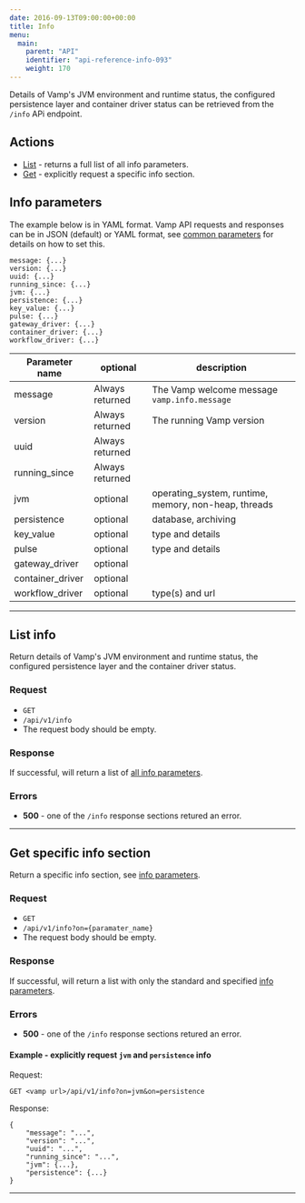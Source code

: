 ```yaml
---
date: 2016-09-13T09:00:00+00:00
title: Info
menu:
  main:
    parent: "API"
    identifier: "api-reference-info-093"
    weight: 170
---
```


Details of Vamp's JVM environment and runtime status, the configured persistence layer and container driver status can be retrieved from the `/info` APi endpoint. 
	
## Actions
 
 * [List](/documentation/api/v0.9.3/api-info/#list-info) - returns a full list of all info parameters.
 * [Get](/documentation/api/v0.9.3/api-info/#get-specific-info-section) - explicitly request a specific info section.

## Info parameters
The example below is in YAML format. Vamp API requests and responses can be in JSON (default) or YAML format, see [common parameters](/documentation/api/v0.9.3/using-the-api) for details on how to set this. 

```
message: {...}
version: {...}
uuid: {...}
running_since: {...}
jvm: {...}
persistence: {...}
key_value: {...}
pulse: {...}
gateway_driver: {...}
container_driver: {...}
workflow_driver: {...}
```
 Parameter name        | optional | description          
 -----------------|-----------------|---
 message |  Always returned | The Vamp welcome message `vamp.info.message`
 version | Always returned | The running Vamp version
 uuid |   Always returned | 
 running_since | Always returned | 
 jvm | optional | operating_system, runtime, memory, non-heap, threads
 persistence | optional | database, archiving
 key_value | optional |  type and details
 pulse | optional | type and details
 gateway_driver | optional |  
 container_driver | optional |
 workflow_driver | optional | type(s) and url


------------------

## List info

Return details of Vamp's JVM environment and runtime status, the configured persistence layer and the container driver status. 

### Request

* `GET`
* `/api/v1/info`
* The request body should be empty.

### Response
If successful, will return a list of [all info parameters](/documentation/api/v0.9.3/api-info/#info-parameters).

### Errors
* **500** - one of the `/info` response sections retured an error.

------------------

## Get specific info section

Return a specific info section, see [info parameters](/documentation/api/v0.9.3/api-info/#info-parameters). 

### Request

* `GET` 
* `/api/v1/info?on={paramater_name}`
* The request body should be empty.

### Response
If successful, will return a list with only the standard and specified [info parameters](/documentation/api/v0.9.3/api-info/#info-parameters). 

### Errors
* **500** - one of the `/info` response sections retured an error.


#### Example - explicitly request `jvm` and `persistence` info
Request:

	GET <vamp url>/api/v1/info?on=jvm&on=persistence
	
Response:

```
{
    "message": "...",
    "version": "...",
    "uuid": "...",
    "running_since": "...",
    "jvm": {...},
    "persistence": {...}
}
```

------------------